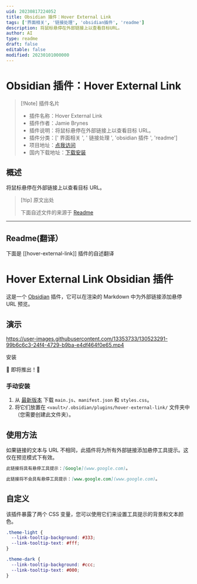 ```yaml
---
uid: 20230817224052
title: Obsidian 插件：Hover External Link
tags: ['界面相关', '链接处理', 'obsidian插件', 'readme']
description: 将鼠标悬停在外部链接上以查看目标URL。
author: AI
type: readme
draft: false
editable: false
modified: 20230101000000
---
```


# Obsidian 插件：Hover External Link

> [!Note] 插件名片
> - 插件名称：Hover External Link
> - 插件作者：Jamie Brynes
> - 插件说明：将鼠标悬停在外部链接上以查看目标 URL。
> - 插件分类：[' 界面相关 ', ' 链接处理 ', 'obsidian 插件 ', 'readme']
> - 项目地址：[点我访问](https://github.com/jamiebrynes7/obsidian-hover-external-link)
> - 国内下载地址：[下载安装](https://pkmer.cn/products/plugin/pluginMarket/?hover-external-link)

## 概述

将鼠标悬停在外部链接上以查看目标 URL。

> [!tip] 原文出处
>
>下面自述文件的来源于 [Readme](https://ghproxy.net/https://raw.githubusercontent.com/jamiebrynes7/obsidian-hover-external-link/master/README.md)

---

## Readme(翻译）

下面是 [[hover-external-link]] 插件的自述翻译

# Hover External Link Obsidian 插件

这是一个 [Obsidian](https://obsidian.md/) 插件，它可以在渲染的 Markdown 中为外部链接添加悬停 URL 预览。

## 演示

<https://user-images.githubusercontent.com/13353733/130523291-99b6c6c3-24f4-4729-b9ba-e4df464f0e65.mp4>

安装

🚧 即将推出！🚧

### 手动安装

1. 从 [最新版本](https://github.com/jamiebrynes7/obsidian-hover-external-link/releases/latest) 下载 `main.js`、`manifest.json` 和 `styles.css`。
2. 将它们放置在 `<vault>/.obsidian/plugins/hover-external-link/` 文件夹中（您需要创建此文件夹）。

## 使用方法

如果链接的文本与 URL 不相同，此插件将为所有外部链接添加悬停工具提示。这仅在预览模式下有效。

```md
此链接将具有悬停工具提示：[Google](www.google.com)。

此链接将不会具有悬停工具提示：[www.google.com](www.google.com)。
```

## 自定义

该插件暴露了两个 CSS 变量，您可以使用它们来设置工具提示的背景和文本颜色。

```css
.theme-light {
  --link-tooltip-background: #333;
  --link-tooltip-text: #fff;
}

.theme-dark {
  --link-tooltip-background: #ccc;
  --link-tooltip-text: #000;
}
```
